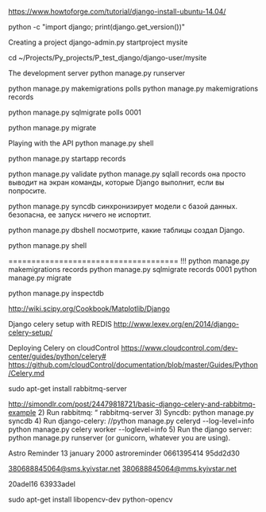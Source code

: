 https://www.howtoforge.com/tutorial/django-install-ubuntu-14.04/


python -c "import django; print(django.get_version())"

Creating a project
django-admin.py startproject mysite

cd ~/Projects/Py_projects/P_test_django/django-user/mysite

The development server
python manage.py runserver


python manage.py makemigrations polls
python manage.py makemigrations records

python manage.py sqlmigrate polls 0001

python manage.py migrate



Playing with the API
python manage.py shell





python manage.py startapp records

python manage.py validate
python manage.py sqlall records она просто выводит на экран команды,
которые Django выполнит, если вы попросите.

python manage.py syncdb синхронизирует модели с базой данных. безопасна, ее запуск
ничего не испортит.

python manage.py dbshell    посмотрите, какие таблицы создал Django.



python manage.py shell


===================================== !!!
python manage.py makemigrations records
python manage.py sqlmigrate records 0001
python manage.py migrate

python manage.py inspectdb



http://wiki.scipy.org/Cookbook/Matplotlib/Django


Django celery setup with REDIS
http://www.lexev.org/en/2014/django-celery-setup/


Deploying Celery on cloudControl
https://www.cloudcontrol.com/dev-center/guides/python/celery#
https://github.com/cloudControl/documentation/blob/master/Guides/Python/Celery.md

sudo apt-get install rabbitmq-server

http://simondlr.com/post/24479818721/basic-django-celery-and-rabbitmq-example
2) Run rabbitmq: “
    rabbitmq-server
3) Syncdb: 
    python manage.py syncdb
4) Run django-celery:
    //python manage.py celeryd --log-level=info
    python manage.py celery worker --loglevel=info
5) Run the django server: 
    python manage.py runserver (or gunicorn, whatever you are using).
    

Astro Reminder
13 january 2000
astroreminder
0661395414
95dd2d30    


380688845064@sms.kyivstar.net
380688845064@mms.kyivstar.net


20adel16    63933adel


sudo apt-get install libopencv-dev python-opencv